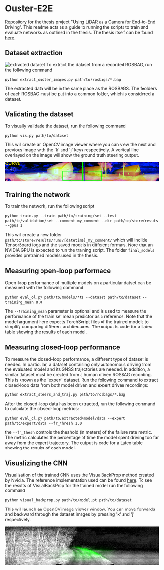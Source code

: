 # Ouster-E2E
Repository for the thesis project "Using LiDAR as a Camera for End-to-End Driving". 
This readme acts as a guide to running the scripts to train and evaluate networks as outlined in the thesis.
The thesis itself can be found [here](https://comserv.cs.ut.ee/ati_thesis/datasheet.php?id=72431&year=2021).

## Dataset extraction
![extracted dataset](https://github.com/javangent/ouster-e2e/blob/master/imgs/onpolicy.gif "Extracted Dataset")
To extract the dataset from a recorded ROSBAG, run the following command
```
python extract_ouster_images.py path/to/rosbags/*.bag
```
The extracted data will be in the same place as the ROSBAGS. The feolders of each ROSBAG must be put into a common folder, which is considered a dataset.
## Validating the dataset
To visually validade the dataset, run the following command
```
python vis.py path/to/dataset
```
This will create an OpenCV image viewer where you can view the next and previous image with the 'k' and 'j' keys respectively.
A vertical line overlayed on the image will show the ground truth steering output.


![vis](https://github.com/javangent/ouster-e2e/blob/master/imgs/DatasetViewer.png "Visualiztion")
## Training the network
To train the network, run the following script
```
python train.py --train path/to/training/set --test path/to/validation/set --comment my_comment --dir path/to/store/resuts --gpus 1
```
This will create a new folder `path/to/store/results/runs/[datetime]_my_comment/` which will inclide TensorBoard logs and the saved models in different formats.
Note that an NVIDIA GPU is expected to run the training script. The folder `final_models` provides pretrained models used in the thesis.
## Measuring open-loop performace
Open-loop performance of multiple models on a particular datset can be measured with the following command
```
python eval_ol.py path/to/models/*ts --dataset path/to/dataset --training_mean 0.0
```
The `--training_mean` parameter is optional and is used to measure the performance of the train set mean predictor as a reference.
Note that the model argument here expects TorchScript files of the trained models to simplify comparing different architectures.
The output is code for a Latex table showing the results of each model.
## Measuring closed-loop performance
To measure the closed-loop performance, a different type of dataset is needed. In particular, a dataset containing only autonomous driving
 from the evaluated model and its GNSS trajectories are needed. In addition, a similar dataset must be created from a human driven ROSBAG recording.
 This is known as the 'expert' dataset.
Run the following command to extract closed-loop data from both model driven and expert driven recordings:
```
python extract_steers_and_traj.py path/to/rosbags/*.bag 
```
After the closed-loop data has been extracted, run the following command to calculate the closed-loop metrics:
```
python eval_cl.py path/to/extracted/model/data --expert path/to/expert/data --fr_thresh 1.0
```
the `--fr_thesh` controls the theshold (in meters) of the failure rate metric. 
The metric calculates the percentage of time the model spent driving too far away from the expert trajectory. The output is code for a Latex table showing the 
results of each model.
## Visualizing the CNN
Visualization of the trained CNN uses the VisualBackProp method created by Nvidia. The reference implementation used can be found [here](https://github.com/mbojarski/VisualBackProp/blob/master/vis.lua). 
To see the results of VisualBackProp for the trained model run the following command
```
python visual_backprop.py path/to/model.pt path/to/dataset
```
This will launch an OpenCV image viewer window. You can move forwards and backward through the dataset images by pressing 'k' and 'j' respectively.


![VBP](https://github.com/javangent/ouster-e2e/blob/master/imgs/curve.png "VBP")
